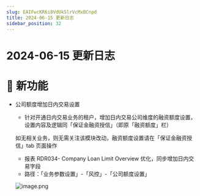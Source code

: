```yaml
---
slug: EAIFwcKR6i8VdUkSlrVcMxBCnpd
title: 2024-06-15 更新日志
sidebar_position: 32
---
```



# 2024-06-15 更新日志


# 🎉 新功能

- 公司额度增加日内交易设置
    - 针对开通日内交易业务的租户，增加日内交易公司维度的融资额度设置，设置内容及逻辑同「保证金融资授信」（即原「融资额度」栏）

    如无相关业务，则无需关注该模块改动，融资额度设置请在「保证金融资授信」tab 页面操作

    - 报表 RDR034- Company Loan Limit Overview 优化，同步增加日内交易字段
    - 路径：「业务参数设置」-「风控」-「公司额度设置」

    ![image.png](/assets/395dcf3e980da546b9747cf486431c1a.png)


